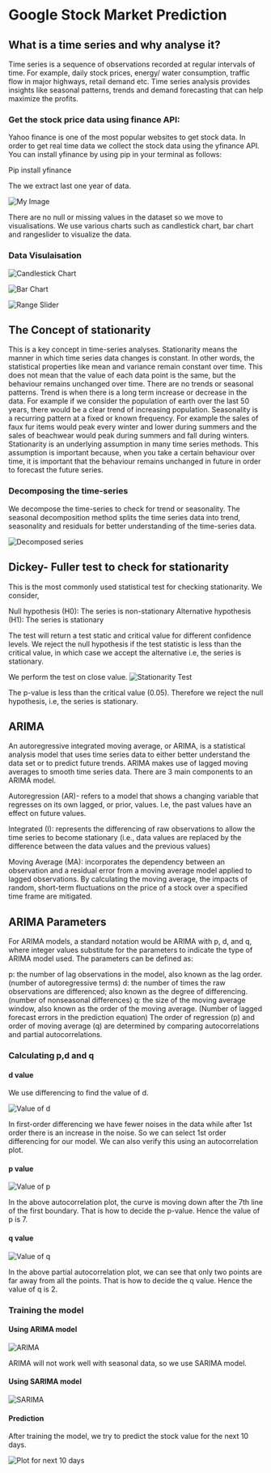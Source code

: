 # Google Stock Market Prediction

## What is a time series and why analyse it?

Time series is a sequence of observations recorded at regular intervals of time. For example, daily stock prices, energy/ water consumption, traffic flow in major highways, retail demand etc. Time series analysis provides insights like seasonal patterns, trends and demand forecasting that can help maximize the profits.

### Get the stock price data using finance API:
Yahoo finance is one of the most popular websites to get stock data. In order to get real time data we collect the stock data using the yfinance API. 
You can install yfinance by using pip in your terminal as follows:

Pip install yfinance

The we extract last one year of data.

![My Image](img1.JPG)

There are no null or missing values in the dataset so we move to visualisations.
We use various charts such as candlestick chart, bar chart and rangeslider to visualize the data.

### Data Visulaisation

![Candlestick Chart](candlestick.JPG)

![Bar Chart](barchart.JPG)

![Range Slider](rangeslider.JPG)

## The Concept of stationarity
This is a key concept in time-series analyses. Stationarity means the manner in which time series data changes is constant. In other words, the statistical properties like mean and variance remain constant over time. This does not mean that the value of each data point is the same, but the behaviour remains unchanged over time. There are no trends or seasonal patterns. 
Trend is when there is a long term increase or decrease in the data. For example if we consider the population of earth over the last 50 years, there would be a clear trend of increasing population. Seasonality is a recurring pattern at a fixed or known frequency. For example the sales of faux fur items would peak every winter and lower during summers and the sales of beachwear would peak during summers and fall during winters. Stationarity is an underlying assumption in many time series methods. This assumption is important because, when you take a certain behaviour over time, it is important that the behaviour remains unchanged in future in order to forecast the future series.

### Decomposing the time-series

We decompose the time-series to check for trend or seasonality.
The seasonal decomposition method splits the time series data into trend, seasonality and residuals for better understanding of the time-series data.

![Decomposed series](decompose.JPG)

## Dickey- Fuller test to check for stationarity

This is the most commonly used statistical test for checking stationarity.
We consider,

Null hypothesis (H0): The series is non-stationary
Alternative hypothesis (H1): The series is stationary

The test will return a test static and critical value for different confidence levels. We reject the null hypothesis if the test statistic is less than the critical value, in which case we accept the alternative i.e, the series is stationary.

We perform the test on close value. 
![Stationarity Test](adfuller.JPG)

The p-value is less than the critical value (0.05). Therefore we reject the null hypothesis, i.e, the series is stationary.

## ARIMA
An autoregressive integrated moving average, or ARIMA, is a statistical analysis model that uses time series data to either better understand the data set or to predict future trends. 
ARIMA makes use of lagged moving averages to smooth time series data.
There are 3 main components to an ARIMA model.

Autoregression (AR)- refers to a model that shows a changing variable that regresses on its own lagged, or prior, values. I.e, the past values have an effect on future values.

Integrated (I):  represents the differencing of raw observations to allow the time series to become stationary (i.e., data values are replaced by the difference between the data values and the previous values)

Moving Average (MA): incorporates the dependency between an observation and a residual error from a moving average model applied to lagged observations. By calculating the moving average, the impacts of random, short-term fluctuations on the price of a stock over a specified time frame are mitigated.

## ARIMA Parameters
For ARIMA models, a standard notation would be ARIMA with p, d, and q, where integer values substitute for the parameters to indicate the type of ARIMA model used. The parameters can be defined as:

p: the number of lag observations in the model, also known as the lag order. (number of autoregressive terms)
d: the number of times the raw observations are differenced; also known as the degree of differencing. (number of nonseasonal differences)
q: the size of the moving average window, also known as the order of the moving average. (Number of lagged forecast errors in the prediction equation)
The order of regression (p) and order of moving average (q) are determined by comparing autocorrelations and partial autocorrelations.

### Calculating p,d and q

#### d value
We use differencing to find the value of d.

![Value of d](dvalue.JPG)

In first-order differencing we have fewer noises in the data while after 1st order there is an increase in the noise. So we can select 1st order differencing for our model. We can also verify this using an autocorrelation plot. 

#### p value

![Value of p](pvalue.JPG)

In the above autocorrelation plot, the curve is moving down after the 7th line of the first boundary. That is how to decide the p-value. Hence the value of p is 7.

#### q value

![Value of q](qvalue.JPG)

In the above partial autocorrelation plot, we can see that only two points are far away from all the points. That is how to decide the q value. Hence the value of q is 2.

### Training the model

#### Using ARIMA model
![ARIMA](arima.JPG)

ARIMA will not work well with seasonal data, so we use SARIMA model.

#### Using SARIMA model
![SARIMA](sarima.JPG)

#### Prediction

After training the model, we try to predict the stock value for the next 10 days.

![Plot for next 10 days](predict.JPG)
